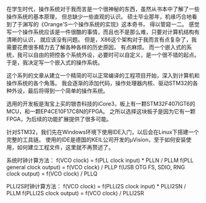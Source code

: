 ﻿在学生时代，操作系统对于我而言是一个很神秘的东西，虽然从书本中了解了一些操作系统的基本原理， 但总缺少一些直观的认识。
硕士毕业那年，机缘巧合地看到了于渊写的《Orange'S一个操作系统的实现》这本奇书， 得以管窥一二。
感觉写一个操作系统应该是一件很酷的事情，而且也不是那么难，只要对计算机结构有清晰的认识， 就应该没有问题。
但是，X86这个架构对于我而言有点复杂了，我需要花费很多精力去了解各种各样的历史原因， 有点麻烦。
而一个嵌入式的系统，我可以自由的把控各个系统外设，必要时可以自定义，是一个很不错的起点。
于是，我决定写一个嵌入式的操作系统。

这个系列的文章从建立一个精简的可以正常编译的工程项目开始，深入到计算机和操作系统的各个角落。
我会逐渐的添加代码，操作处理器内核、驱动STM32的各种外设，最后将得到一个简单的操作系统。

选用的开发板是淘宝上买的银杏科技的iCore3，板上有一颗STM32F407IGT6的MCU，和一颗EP4CE10F17C8N的FPGA。
之所以选择这块板子是因为它有一颗FPGA，为后续的功能扩展提供了很多可能。

针对STM32，我们先在Windows环境下使用IDE入门，以后会在Linux下搭建一个完整的工具链。
使用的IDE是德国的KEIL公司开发的μVision，至于如何安装使用，如何建立工程文件，这里就不再赘述了。


系统时钟计算方法：
f(VCO clock) = f(PLL clock input) * PLLN / PLLM
f(PLL general clock output) = f(VCO clock) / PLLP
f(USB OTG FS, SDIO, RNG clock output) = f(VCO clock) / PLLQ

PLLI2S时钟计算方法：
f(VCO clock) = f(PLLI2S clock input) * PLLI2SN / PLLM
f(PLLI2S clock output) = f(VCO clock) / PLLI2SR

